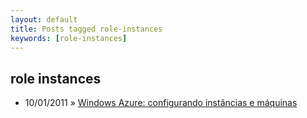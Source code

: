 ```yaml
---
layout: default
title: Posts tagged role-instances
keywords: [role-instances]
---
```

<h2 class="category">role instances</h2>
<ul class="posts">
<li>
<p>
<span class="date">10/01/2011</span> &raquo; 
<a href="/blog/windows-azure-configurando-instancias-e-maquinas">Windows Azure: configurando instâncias e máquinas</a>
</p>
</li> 
</ul>

